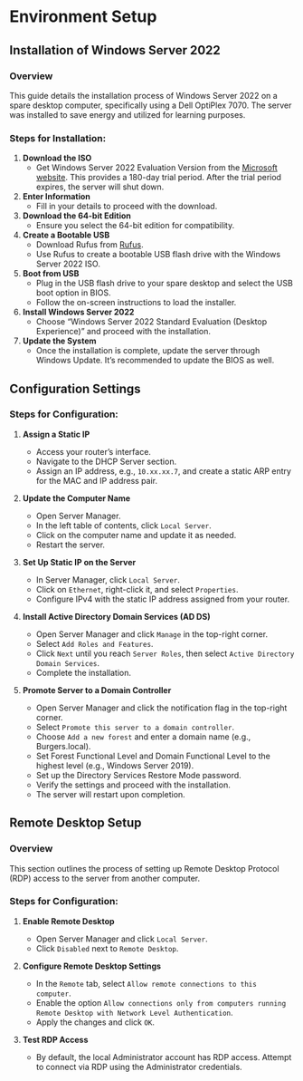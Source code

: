 # Environment Setup

## Installation of Windows Server 2022

### Overview
This guide details the installation process of Windows Server 2022 on a spare desktop computer, specifically using a Dell OptiPlex 7070. The server was installed to save energy and utilized for learning purposes.

### Steps for Installation:

1. **Download the ISO**  
   - Get Windows Server 2022 Evaluation Version from the [Microsoft website](https://www.microsoft.com/en-us/evalcenter/evaluate-windows-server-2022). This provides a 180-day trial period. After the trial period expires, the server will shut down.
2. **Enter Information**  
   - Fill in your details to proceed with the download.
3. **Download the 64-bit Edition**  
   - Ensure you select the 64-bit edition for compatibility.
4. **Create a Bootable USB**  
   - Download Rufus from [Rufus](https://rufus.ie/en/).
   - Use Rufus to create a bootable USB flash drive with the Windows Server 2022 ISO.
5. **Boot from USB**  
   - Plug in the USB flash drive to your spare desktop and select the USB boot option in BIOS.
   - Follow the on-screen instructions to load the installer.
6. **Install Windows Server 2022**  
   - Choose “Windows Server 2022 Standard Evaluation (Desktop Experience)” and proceed with the installation.
7. **Update the System**  
   - Once the installation is complete, update the server through Windows Update. It’s recommended to update the BIOS as well.

## Configuration Settings

### Steps for Configuration:

1. **Assign a Static IP**
   - Access your router’s interface.
   - Navigate to the DHCP Server section.
   - Assign an IP address, e.g., `10.xx.xx.7`, and create a static ARP entry for the MAC and IP address pair.

2. **Update the Computer Name**
   - Open Server Manager.
   - In the left table of contents, click `Local Server`.
   - Click on the computer name and update it as needed.
   - Restart the server.

3. **Set Up Static IP on the Server**
   - In Server Manager, click `Local Server`.
   - Click on `Ethernet`, right-click it, and select `Properties`.
   - Configure IPv4 with the static IP address assigned from your router.

4. **Install Active Directory Domain Services (AD DS)**
   - Open Server Manager and click `Manage` in the top-right corner.
   - Select `Add Roles and Features`.
   - Click `Next` until you reach `Server Roles`, then select `Active Directory Domain Services`.
   - Complete the installation.

5. **Promote Server to a Domain Controller**
   - Open Server Manager and click the notification flag in the top-right corner.
   - Select `Promote this server to a domain controller`.
   - Choose `Add a new forest` and enter a domain name (e.g., Burgers.local).
   - Set Forest Functional Level and Domain Functional Level to the highest level (e.g., Windows Server 2019).
   - Set up the Directory Services Restore Mode password.
   - Verify the settings and proceed with the installation.
   - The server will restart upon completion.

## Remote Desktop Setup

### Overview
This section outlines the process of setting up Remote Desktop Protocol (RDP) access to the server from another computer.

### Steps for Configuration:

1. **Enable Remote Desktop**
   - Open Server Manager and click `Local Server`.
   - Click `Disabled` next to `Remote Desktop`.

2. **Configure Remote Desktop Settings**
   - In the `Remote` tab, select `Allow remote connections to this computer`.
   - Enable the option `Allow connections only from computers running Remote Desktop with Network Level Authentication`.
   - Apply the changes and click `OK`.

3. **Test RDP Access**
   - By default, the local Administrator account has RDP access. Attempt to connect via RDP using the Administrator credentials.

